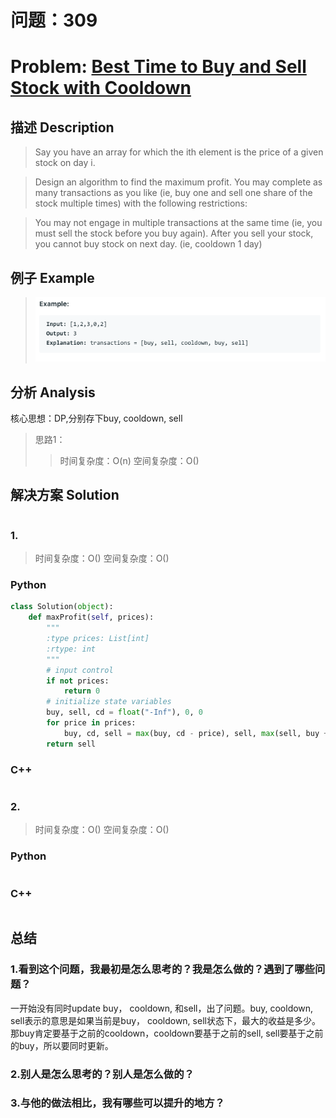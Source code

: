 
# 问题：309
# Problem: [Best Time to Buy and Sell Stock with Cooldown](https://leetcode.com/problems/best-time-to-buy-and-sell-stock-with-cooldown/)

## 描述 Description
> Say you have an array for which the ith element is the price of a given stock on day i.

> Design an algorithm to find the maximum profit. You may complete as many transactions as you like (ie, buy one and sell one share of the stock multiple times) with the following restrictions:

> You may not engage in multiple transactions at the same time (ie, you must sell the stock before you buy again).
> After you sell your stock, you cannot buy stock on next day. (ie, cooldown 1 day)


## 例子 Example
 
> ![example1](../img/309.png)


## 分析 Analysis

核心思想：DP,分别存下buy, cooldown, sell
> 思路1：
>> 时间复杂度：O(n)
>> 空间复杂度：O()


## 解决方案 Solution
```

```
### 1.

> 时间复杂度：O()
> 空间复杂度：O()

### Python


```python
class Solution(object):
    def maxProfit(self, prices):
        """
        :type prices: List[int]
        :rtype: int
        """
        # input control
        if not prices:
            return 0
        # initialize state variables
        buy, sell, cd = float("-Inf"), 0, 0
        for price in prices:
            buy, cd, sell = max(buy, cd - price), sell, max(sell, buy + price)
        return sell
```

### C++

```c++

```


### 2.

> 时间复杂度：O()
> 空间复杂度：O()

### Python


```python

```

### C++

```c++

```



## 总结

### 1.看到这个问题，我最初是怎么思考的？我是怎么做的？遇到了哪些问题？
一开始没有同时update buy， cooldown, 和sell，出了问题。buy, cooldown, sell表示的意思是如果当前是buy， cooldown, sell状态下，最大的收益是多少。那buy肯定要基于之前的cooldown，cooldown要基于之前的sell, sell要基于之前的buy，所以要同时更新。

### 2.别人是怎么思考的？别人是怎么做的？


### 3.与他的做法相比，我有哪些可以提升的地方？



```python

```

